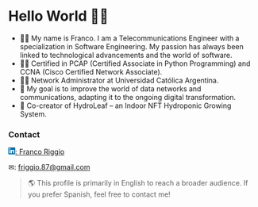 # Hello World 👋😀

- 👨‍🎓 My name is Franco. I am a Telecommunications Engineer with a specialization in Software Engineering. My passion has always been linked to technological advancements and the world of software.
- 👨‍💻 Certified in PCAP (Certified Associate in Python Programming) and CCNA (Cisco Certified Network Associate).
- 👷‍♂️ Network Administrator at Universidad Católica Argentina.
- 🥇 My goal is to improve the world of data networks and communications, adapting it to the ongoing digital transformation.
- 🍃 Co-creator of HydroLeaf – an Indoor NFT Hydroponic Growing System.

### Contact
[![linkedin](./assets/linkedin_logo.png): Franco Riggio](https://www.linkedin.com/in/franco-andres-riggio/)

✉: friggio.87@gmail.com

> 🌎 This profile is primarily in English to reach a broader audience.
> If you prefer Spanish, feel free to contact me!